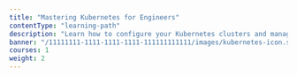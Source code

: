 ```yaml
---
title: "Mastering Kubernetes for Engineers"
contentType: "learning-path"
description: "Learn how to configure your Kubernetes clusters and manage the lifecycle of your workloads"
banner: "/11111111-1111-1111-1111-111111111111/images/kubernetes-icon.svg"
courses: 1
weight: 2
---
```


<!--
  This file is only used to render the courses list within a learning path.
  Check the Learn-Layer5 folder under src/sections/, src/templates for more understanding of how the data is used
-->
